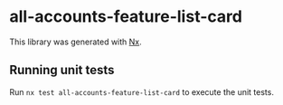 # all-accounts-feature-list-card

This library was generated with [Nx](https://nx.dev).

## Running unit tests

Run `nx test all-accounts-feature-list-card` to execute the unit tests.
